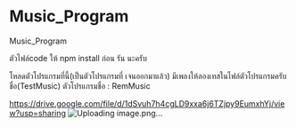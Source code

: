 # Music_Program
Music_Program


ตัวไฟล์code ให้ npm install ก่อน รัน นะครับ 

โหลดตัวโปรแกรมที่นี้(เป็นตัวโปรแกรมที่ เจนออกมาแล้ว)
มีเพลงให้ลองเทสในไฟล์ตัวโปรแกรมครับ ชื่อ(TestMusic)
ตัวโปรแกรมชื่อ : RemMusic

https://drive.google.com/file/d/1dSvuh7h4cgLD9xxa6j6TZjpy9EumxhYj/view?usp=sharing
![Uploading image.png…]()
